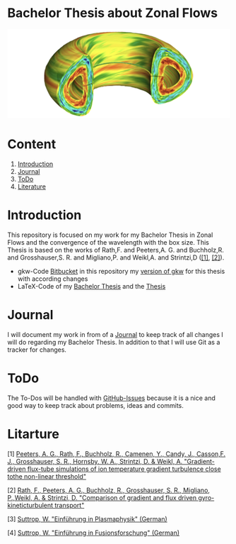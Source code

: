 # Bachelor Thesis about Zonal Flows
![alt text](/bachelorthesis/Pictures/Zonal_Flow.PNG)

# Content

1. [Introduction](#introduction)
2. [Journal](journal/JOURNAL.md)
3. [ToDo](#todo)
4. [Literature](#litarture)

# Introduction 
This repository is focused on my work for my Bachelor Thesis in Zonal Flows and the convergence of the wavelength with the box size. This Thesis is based on the works of Rath,F. and Peeters,A. G. and Buchholz,R. and Grosshauser,S. R. and Migliano,P. and Weikl,A. and Strintzi,D ([[1]](https://doi.org/10.1063/1.4952621), [[2]](https://doi.org/10.1063/1.4961231)).

* gkw-Code [Bitbucket](https://bitbucket.org/gkw/gkw/wiki/Home) in this repository my [version of gkw](/gkw/) for this thesis with according changes
* LaTeX-Code of my [Bachelor Thesis](/bachelorthesis) and the [Thesis](/bachelorthesis/ZonalFlow.pdf) 

# Journal
I will document my work in from of a [Journal](journal/JOURNAL.md) to keep track of all changes I will do regarding my Bachelor Thesis. In addition to that I will use Git as a tracker for changes.


# ToDo
The To-Dos will be handled with [GitHub-Issues](https://github.com/ManeLippert/Bachelorthesis-ZonalFlows/issues) because it is a nice and good way to keep track about problems, ideas and commits.

# Litarture
[1] [Peeters, A. G., Rath, F., Buchholz, R., Camenen, Y., Candy, J., Casson,F. J., Grosshauser, S. R., Hornsby, W. A., Strintzi, D. & Weikl, A. "Gradient-driven flux-tube simulations of ion temperature gradient turbulence close tothe non-linear threshold"](/literature/Peeters%2C%20Rath%2C%20Buchholz%20-%20Gradient-driven%20flux-tube%20simulations%20of%20ion%20temperature%20gradient%20turbulence%20close%20to%20the%20non-linear%20threshold%20(Paper%2C%202016).pdf)

[2] [Rath, F., Peeters, A. G., Buchholz, R., Grosshauser, S. R., Migliano, P.,Weikl, A. & Strintzi, D. "Comparison of gradient and flux driven gyro-kineticturbulent transport"](/literature/Peeters%2C%20Rath%2C%20Buchholz%20-%20Comparison%20of%20gradient%20and%20flux%20driven%20gyro-%0Akinetic%20turbulent%20transport%20(Paper%2C%202016).pdf)

[3] [Suttrop, W. "Einführung in Plasmaphysik" (German)](/literature/Suttrop%20-%20Einfuehrung%20in%20Plasmaphysik/EinfuehrungPlasma.md)

[4] [Suttrop, W. "Einführung in Fusionsforschung" (German)](/literature/Suttrop%20-%20Einfuehrung%20in%20Fusionsforschung/EinfuehrungFusion.md)